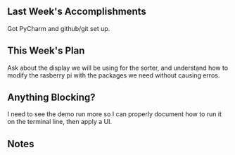 ## Last Week's Accomplishments

Got PyCharm and github/git set up.

## This Week's Plan

Ask about the display we will be using for the sorter, and understand how to modify the rasberry pi with the packages we need without causing erros.

## Anything Blocking?

I need to see the demo run more so I can properly document how to run it on the terminal line, then apply a UI.
## Notes
